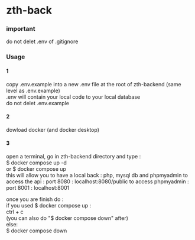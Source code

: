 # zth-back

### important ###
do not delet .env of .gitignore

### Usage ###

#### 1 ####
copy .env.example into a new .env file at the root of zth-backend (same level as .env.example)\
.env will contain your local code to your local database\
do not delet .env.example

#### 2 ####
dowload docker (and docker desktop)

#### 3 ####
open a terminal, go in zth-backend directory and type : \
$ docker compose up -d\
or
$ docker compose up\
this will allow you to have a local back : php, mysql db and phpmyadmin
to access the api : port 8080 : localhost:8080/public 
to access phpmyadmin : port 8001 : localhost:8001

once you are finish do :\
if you used $ docker compose up :\
  ctrl + c\
  (you can also do "$ docker compose down" after)\
else:\
  $ docker compose down

